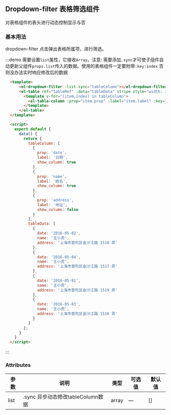 ## Dropdown-filter 表格筛选组件

对表格组件的表头进行动态控制显示与否

### 基本用法

dropdown-filter 点击弹出表格所属项，进行筛选。

:::demo 需要设置`list`属性，它接收`Array`。注意: 需要添加`.sync`才可使子组件自动更新父组件`props.list`传入的数据。使用的表格组件一定要附带`:key:index` 否则没办法实时响应修改后的数据

```html
  <template>
      <el-dropdown-filter :list.sync="tableColumn"></el-dropdown-filter>
      <el-table ref="tableRef" :data="tableData" stripe style="width: 100%">
        <template v-for="(item,index) in tableColumn">
          <el-table-column :prop="item.prop" :label="item.label" :key="index" v-if="item.show_column"></el-table-column>
        </template>
      </el-table>
  </template>

  <script>
    export default {
      data() {
        return {
          tableColumn: [
            {
              prop: 'date',
              label: '日期',
              show_column: true
            },
            {
              prop: 'name',
              label: '姓名',
              show_column: true
            },
            {
              prop: 'address',
              label: '地址',
              show_column: false
            }
          ],
          tableData: [
            {
              date: '2016-05-02',
              name: '王小虎',
              address: '上海市普陀区金沙江路 1518 弄'
            },
            {
              date: '2016-05-04',
              name: '王小虎',
              address: '上海市普陀区金沙江路 1517 弄'
            },
            {
              date: '2016-05-01',
              name: '王小虎',
              address: '上海市普陀区金沙江路 1519 弄'
            },
            {
              date: '2016-05-03',
              name: '王小虎',
              address: '上海市普陀区金沙江路 1516 弄'
            }
          ]
        };
      }
    }
  </script>
```

:::

### Attributes

| 参数      | 说明          | 类型      | 可选值                           | 默认值  |
|---------- |-------------- |---------- |--------------------------------  |-------- |
| list     | .sync 异步动态修改tableColumn数据   | array   | — | [] |
